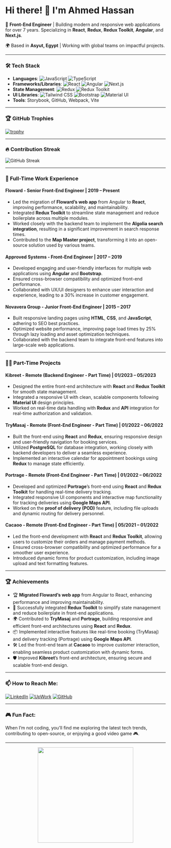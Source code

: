 # Hi there! 👋 I'm Ahmed Hassan

🚀 **Front-End Engineer** | Building modern and responsive web applications for over 7 years. Specializing in **React**, **Redux**, **Redux Toolkit**, **Angular**, and **Next.js**.

🌍 Based in **Asyut, Egypt** | Working with global teams on impactful projects.

---

### 🛠️ Tech Stack

- **Languages**: ![JavaScript](https://img.shields.io/badge/JavaScript-F7DF1E?style=for-the-badge&logo=javascript&logoColor=black) ![TypeScript](https://img.shields.io/badge/TypeScript-007ACC?style=for-the-badge&logo=typescript&logoColor=white)
- **Frameworks/Libraries**: ![React](https://img.shields.io/badge/React-61DAFB?style=for-the-badge&logo=react&logoColor=black) ![Angular](https://img.shields.io/badge/Angular-DD0031?style=for-the-badge&logo=angular&logoColor=white) ![Next.js](https://img.shields.io/badge/Next.js-000000?style=for-the-badge&logo=nextdotjs&logoColor=white)
- **State Management**: ![Redux](https://img.shields.io/badge/Redux-764ABC?style=for-the-badge&logo=redux&logoColor=white) ![Redux Toolkit](https://img.shields.io/badge/Redux%20Toolkit-764ABC?style=for-the-badge&logo=redux&logoColor=white)
- **UI Libraries**: ![Tailwind CSS](https://img.shields.io/badge/Tailwind%20CSS-38B2AC?style=for-the-badge&logo=tailwind-css&logoColor=white) ![Bootstrap](https://img.shields.io/badge/Bootstrap-563D7C?style=for-the-badge&logo=bootstrap&logoColor=white) ![Material UI](https://img.shields.io/badge/Material%20UI-0081CB?style=for-the-badge&logo=mui&logoColor=white)
- **Tools**: Storybook, GitHub, Webpack, Vite

---

### 🏆 GitHub Trophies

[![trophy](https://github-profile-trophy.vercel.app/?username=7ssan91&theme=onestar&column=4&rank=SECRET,SSS,AAA,AA,A,B,C&&animation=true)](https://github.com/7ssan91)

---

### 🔥 Contribution Streak

![GitHub Streak](https://github-readme-streak-stats.herokuapp.com/?user=7ssan91&theme=dark)

---

### 💼 Full-Time Work Experience

#### **Floward** - Senior Front-End Engineer | 2019 – Present
- Led the migration of **Floward’s web app** from Angular to **React**, improving performance, scalability, and maintainability.
- Integrated **Redux Toolkit** to streamline state management and reduce boilerplate across multiple modules.
- Worked closely with the backend team to implement the **Algolia search integration**, resulting in a significant improvement in search response times.
- Contributed to the **Map Master project**, transforming it into an open-source solution used by various teams.

#### **Approved Systems** - Front-End Engineer | 2017 – 2019
- Developed engaging and user-friendly interfaces for multiple web applications using **Angular** and **Bootstrap**.
- Ensured cross-browser compatibility and optimized front-end performance.
- Collaborated with UX/UI designers to enhance user interaction and experience, leading to a 30% increase in customer engagement.

#### **Novavera Group** - Junior Front-End Engineer | 2015 – 2017
- Built responsive landing pages using **HTML**, **CSS**, and **JavaScript**, adhering to SEO best practices.
- Optimized website performance, improving page load times by 25% through lazy loading and asset optimization techniques.
- Collaborated with the backend team to integrate front-end features into large-scale web applications.

---

### 🧑‍💻 Part-Time Projects

#### **Kibreet** - Remote (Backend Engineer - Part Time) | 01/2023 – 05/2023
- Designed the entire front-end architecture with **React** and **Redux Toolkit** for smooth state management.
- Integrated a responsive UI with clean, scalable components following **Material UI** design principles.
- Worked on real-time data handling with **Redux** and **API** integration for real-time authorization and validation.

#### **TryMasaj** - Remote (Front-End Engineer - Part Time) | 01/2022 – 06/2022
- Built the front-end using **React** and **Redux**, ensuring responsive design and user-friendly navigation for booking services.
- Utilized **PostgreSQL** for database integration, working closely with backend developers to deliver a seamless experience.
- Implemented an interactive calendar for appointment bookings using **Redux** to manage state efficiently.

#### **Portrage** - Remote (Front-End Engineer - Part Time) | 01/2022 – 06/2022
- Developed and optimized **Portrage**’s front-end using **React** and **Redux Toolkit** for handling real-time delivery tracking.
- Integrated responsive UI components and interactive map functionality for tracking deliveries using **Google Maps API**.
- Worked on the **proof of delivery (POD)** feature, including file uploads and dynamic routing for delivery personnel.

#### **Cacaoo** - Remote (Front-End Engineer - Part Time) | 05/2021 – 01/2022
- Led the front-end development with **React** and **Redux Toolkit**, allowing users to customize their orders and manage payment methods.
- Ensured cross-browser compatibility and optimized performance for a smoother user experience.
- Introduced dynamic forms for product customization, including image upload and text formatting features.

---

### 🏆 Achievements

- 🏆 **Migrated Floward’s web app** from Angular to React, enhancing performance and improving maintainability.
- 🚀 Successfully integrated **Redux Toolkit** to simplify state management and reduce boilerplate in front-end applications.
- 🌍 Contributed to **TryMasaj** and **Portrage**, building responsive and efficient front-end architectures using **React** and **Redux**.
- 📦 Implemented interactive features like real-time booking (TryMasaj) and delivery tracking (Portrage) using **Google Maps API**.
- 🛠 Led the front-end team at **Cacaoo** to improve customer interaction, enabling seamless product customization with dynamic forms.
- 🛡️ Improved **Kibreet**’s front-end architecture, ensuring secure and scalable front-end design.

---

### 📫 How to Reach Me:

[![LinkedIn](https://img.shields.io/badge/LinkedIn-blue?style=for-the-badge&logo=linkedin&logoColor=white)](https://www.linkedin.com/in/7ssan91/)
[![UpWork](https://img.shields.io/badge/UpWork-green?style=for-the-badge&logo=upwork&logoColor=white)](https://www.upwork.com/freelancers/~01f5699e5bd980aa20)
[![GitHub](https://img.shields.io/badge/GitHub-000?style=for-the-badge&logo=github&logoColor=white)](https://github.com/7ssan91)

---

### 🎮 Fun Fact:

When I’m not coding, you’ll find me exploring the latest tech trends, contributing to open-source, or enjoying a good video game 🎮.

---

<div align="center">
  <img src="https://media.giphy.com/media/qgQUggAC3Pfv687qPC/giphy.gif" width="300" />
</div>
